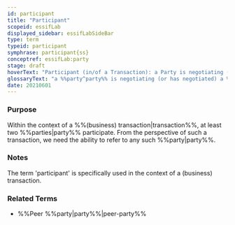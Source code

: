 ```yaml
---
id: participant
title: "Participant"
scopeid: essifLab
displayed_sidebar: essifLabSideBar
type: term
typeid: participant
symphrase: participant{ss}
conceptref: essifLab:party
stage: draft
hoverText: "Participant (in/of a Transaction): a Party is negotiating (or has negotiated) a Transaction Agreement."
glossaryText: "a %%party^party%% is negotiating (or has negotiated) a %%transaction agreement^transaction-agreement%%."
date: 20210601
---
```


### Purpose
Within the context of a %%(business) transaction|transaction%%, at least two %%parties|party%% participate. From the perspective of such a transaction, we need the ability to refer to any such %%party|party%%.

### Notes
The term 'participant' is specifically used in the context of a (business) transaction.

### Related Terms
- %%Peer %%party|party%%|peer-party%%